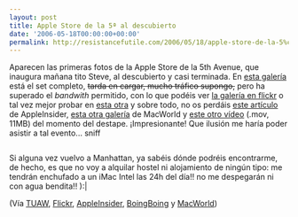 ```yaml
---
layout: post
title: Apple Store de la 5ª al descubierto
date: '2006-05-18T00:00:00+00:00'
permalink: http://resistancefutile.com/2006/05/18/apple-store-de-la-5%c2%aa-al-descubierto/
---
```

Aparecen las primeras fotos de la Apple Store de la 5th Avenue, que inaugura mañana tito Steve, al descubierto y casi terminada. En <a href="http://cutterpillow.com/content/view/32/1/">esta galería</a> está el set completo, <s>tarda en cargar, mucho tráfico supongo,</s> pero ha superado el <span style="font-style:italic;">bandwith</span> permitido, con lo que podéis ver <a href="http://www.flickr.com/photos/51038575@N00/sets/72057594138461032/">la galería en flickr</a> o tal vez mejor probar en <a href="http://ifostore.ord.cachefly.net/fifth_avenue/photo1/index.htm">esta otra</a> y sobre todo, no os perdáis <a href="http://www.appleinsider.com/article.php?id=1757">este artículo</a> de AppleInsider, <a href="http://www.macworld.com/news/2006/05/18/pictures/index.php?lsrc=mwrss">esta otra galería</a> de MacWorld y <a href="http://ifostore.ord.cachefly.net/fifth_avenue/cube_unpeeling.mov">este otro vídeo</a> (.mov, 11MB) del momento del destape.
¡Impresionante! Que ilusión me haría poder asistir a tal evento... sniff 

<a href="http://www.flickr.com/photos/gmax/148687109/"><img style="display:block; margin:0px auto 10px; text-align:center;cursor:pointer; cursor:hand;" src="http://photos1.blogger.com/blogger/6639/1972/320/148687109_c23e1cf401_m.jpg" border="0" alt="" /></a>

Si alguna vez vuelvo a Manhattan, ya sabéis dónde podréis encontrarme, de hecho, es que no voy a alquilar hostel ni alojamiento de ningún tipo: me tendrán enchufado a un iMac Intel las 24h del día!! no me despegarán ni con agua bendita!! ):|

(Vía <a href="http://www.tuaw.com/2006/05/18/5th-avenue-cube-revealed/">TUAW</a>, <a href="http://www.flickr.com/search/?q=Apple+Store+5th&m=text">Flickr</a>, <a href="http://www.appleinsider.com/article.php?id=1755">AppleInsider</a>, <a href="http://www.boingboing.net/2006/05/18/eyeballing_the_new_2.html">BoingBoing</a> y <a href="http://www.macworld.com/news/2006/05/18/pictures/index.php?lsrc=mwrss">MacWorld</a>)
